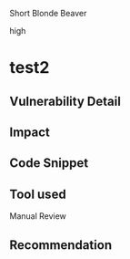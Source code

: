 Short Blonde Beaver

high

# test2

## Vulnerability Detail

## Impact

## Code Snippet

## Tool used

Manual Review

## Recommendation